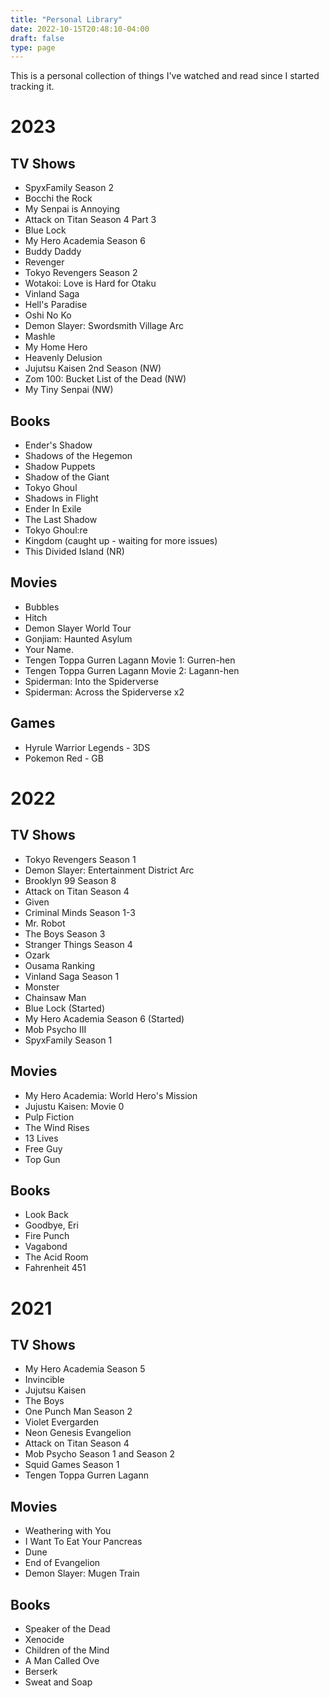 ```yaml
---
title: "Personal Library"
date: 2022-10-15T20:48:10-04:00
draft: false
type: page
---
```


This is a personal collection of things I've watched and read since I started tracking it.

# 2023
## TV Shows
- SpyxFamily Season 2
- Bocchi the Rock
- My Senpai is Annoying
- Attack on Titan Season 4 Part 3
- Blue Lock
- My Hero Academia Season 6
- Buddy Daddy
- Revenger
- Tokyo Revengers Season 2
- Wotakoi: Love is Hard for Otaku
- Vinland Saga
- Hell's Paradise
- Oshi No Ko
- Demon Slayer: Swordsmith Village Arc
- Mashle
- My Home Hero
- Heavenly Delusion
- Jujutsu Kaisen 2nd Season (NW)
- Zom 100: Bucket List of the Dead (NW)
- My Tiny Senpai (NW)

## Books
- Ender's Shadow
- Shadows of the Hegemon
- Shadow Puppets
- Shadow of the Giant
- Tokyo Ghoul
- Shadows in Flight
- Ender In Exile
- The Last Shadow
- Tokyo Ghoul:re
- Kingdom (caught up - waiting for more issues)
- This Divided Island (NR)

## Movies
- Bubbles
- Hitch
- Demon Slayer World Tour
- Gonjiam: Haunted Asylum
- Your Name.
- Tengen Toppa Gurren Lagann Movie 1: Gurren-hen
- Tengen Toppa Gurren Lagann Movie 2: Lagann-hen
- Spiderman: Into the Spiderverse
- Spiderman: Across the Spiderverse x2

## Games
- Hyrule Warrior Legends - 3DS
- Pokemon Red - GB

# 2022
## TV Shows
- Tokyo Revengers Season 1
- Demon Slayer: Entertainment District Arc
- Brooklyn 99 Season 8
- Attack on Titan Season 4
- Given
- Criminal Minds Season 1-3
- Mr. Robot
- The Boys Season 3
- Stranger Things Season 4
- Ozark
- Ousama Ranking
- Vinland Saga Season 1 
- Monster
- Chainsaw Man
- Blue Lock (Started)
- My Hero Academia Season 6 (Started)
- Mob Psycho III
- SpyxFamily Season 1

## Movies
- My Hero Academia: World Hero's Mission
- Jujustu Kaisen: Movie 0
- Pulp Fiction
- The Wind Rises
- 13 Lives
- Free Guy
- Top Gun

## Books
- Look Back
- Goodbye, Eri
- Fire Punch
- Vagabond
- The Acid Room
- Fahrenheit 451

# 2021
## TV Shows
- My Hero Academia Season 5
- Invincible
- Jujutsu Kaisen
- The Boys
- One Punch Man Season 2
- Violet Evergarden
- Neon Genesis Evangelion
- Attack on Titan Season 4
- Mob Psycho Season 1 and Season 2
- Squid Games Season 1
- Tengen Toppa Gurren Lagann

## Movies
- Weathering with You
- I Want To Eat Your Pancreas
- Dune
- End of Evangelion
- Demon Slayer: Mugen Train

## Books
- Speaker of the Dead
- Xenocide
- Children of the Mind
- A Man Called Ove
- Berserk 
- Sweat and Soap 
